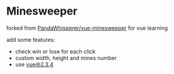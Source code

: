 # Minesweeper

forked from [PandaWhisperer/vue-minesweeper](https://github.com/PandaWhisperer/vue-minesweeper) for vue learning

add some features:
- check win or lose for each click
- custom width, height and mines number
- use vue@2.3.4
